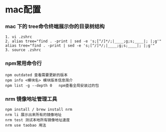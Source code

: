 # mac配置
### mac 下的 tree命令终端展示你的目录树结构

```
1. vi .zshrc
2. alias tree="find . -print | sed -e 's;[^/]*/;|____;g;s;____|; |;g'"
alias tree="find . -print | sed -e 's;[^/]*/;|____;g;s;____|; |;g'"
3. source .zshrc
```

### npm常用命令行

```
npm outdated 查看需要更新的版本
npm info <模块名> 模块版本信息简介
npm list -g --depth 0   npm查看全局安装过的包
```
### nrm 镜像地址管理工具

```
npm install / brew install nrm
nrm li 展示出来所有的镜像地址
nrm test 测试本地所有镜像地址速度
nrm use taobao 用法
```
